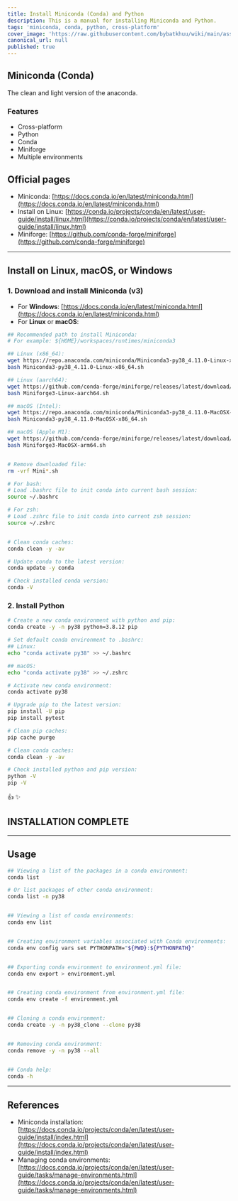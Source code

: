 ```yaml
---
title: Install Miniconda (Conda) and Python
description: This is a manual for installing Miniconda and Python.
tags: 'miniconda, conda, python, cross-platform'
cover_image: 'https://raw.githubusercontent.com/bybatkhuu/wiki/main/assets/images/python.jpg'
canonical_url: null
published: true
---
```


## Miniconda (Conda)

The clean and light version of the anaconda.

### Features

- Cross-platform
- Python
- Conda
- Miniforge
- Multiple environments

## Official pages

- Miniconda: [https://docs.conda.io/en/latest/miniconda.html](https://docs.conda.io/en/latest/miniconda.html)
- Install on Linux: [https://conda.io/projects/conda/en/latest/user-guide/install/linux.html](https://conda.io/projects/conda/en/latest/user-guide/install/linux.html)
- Miniforge: [https://github.com/conda-forge/miniforge](https://github.com/conda-forge/miniforge)

---

## Install on **Linux**, **macOS**, or **Windows**

### 1. Download and install **Miniconda (v3)**

- For **Windows**: [https://docs.conda.io/en/latest/miniconda.html](https://docs.conda.io/en/latest/miniconda.html)
- For **Linux** or **macOS**:

```sh
## Recommended path to install Miniconda:
# For example: ${HOME}/workspaces/runtimes/miniconda3

## Linux (x86_64):
wget https://repo.anaconda.com/miniconda/Miniconda3-py38_4.11.0-Linux-x86_64.sh
bash Miniconda3-py38_4.11.0-Linux-x86_64.sh

## Linux (aarch64):
wget https://github.com/conda-forge/miniforge/releases/latest/download/Miniforge3-Linux-aarch64.sh
bash Miniforge3-Linux-aarch64.sh

## macOS (Intel):
wget https://repo.anaconda.com/miniconda/Miniconda3-py38_4.11.0-MacOSX-x86_64.sh
bash Miniconda3-py38_4.11.0-MacOSX-x86_64.sh

## macOS (Apple M1):
wget https://github.com/conda-forge/miniforge/releases/latest/download/Miniforge3-MacOSX-arm64.sh
bash Miniforge3-MacOSX-arm64.sh


# Remove downloaded file:
rm -vrf Mini*.sh

# For bash:
# Load .bashrc file to init conda into current bash session:
source ~/.bashrc

# For zsh:
# Load .zshrc file to init conda into current zsh session:
source ~/.zshrc


# Clean conda caches:
conda clean -y -av

# Update conda to the latest version:
conda update -y conda

# Check installed conda version:
conda -V
```

### 2. Install **Python**

```sh
# Create a new conda environment with python and pip:
conda create -y -n py38 python=3.8.12 pip

# Set default conda environment to .bashrc:
## Linux:
echo "conda activate py38" >> ~/.bashrc

## macOS:
echo "conda activate py38" >> ~/.zshrc

# Activate new conda environment:
conda activate py38

# Upgrade pip to the latest version:
pip install -U pip
pip install pytest

# Clean pip caches:
pip cache purge

# Clean conda caches:
conda clean -y -av

# Check installed python and pip version:
python -V
pip -V
```

:thumbsup: :sparkles:

## INSTALLATION COMPLETE

---

## Usage

```sh
## Viewing a list of the packages in a conda environment:
conda list

# Or list packages of other conda environment:
conda list -n py38


## Viewing a list of conda environments:
conda env list


## Creating environment variables associated with Conda environments:
conda env config vars set PYTHONPATH="${PWD}:${PYTHONPATH}"


## Exporting conda environment to environment.yml file:
conda env export > environment.yml


## Creating conda environment from environment.yml file:
conda env create -f environment.yml


## Cloning a conda environment:
conda create -y -n py38_clone --clone py38


## Removing conda environment:
conda remove -y -n py38 --all


## Conda help:
conda -h
```

---

## References

- Miniconda installation: [https://docs.conda.io/projects/conda/en/latest/user-guide/install/index.html](https://docs.conda.io/projects/conda/en/latest/user-guide/install/index.html)
- Managing conda environments: [https://docs.conda.io/projects/conda/en/latest/user-guide/tasks/manage-environments.html](https://docs.conda.io/projects/conda/en/latest/user-guide/tasks/manage-environments.html)
